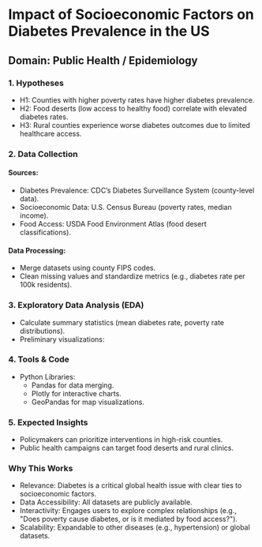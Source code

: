 # Impact of Socioeconomic Factors on Diabetes Prevalence in the US 

## Domain: Public Health / Epidemiology 

### 1. Hypotheses 

- H1: Counties with higher poverty rates have higher diabetes prevalence. 
- H2: Food deserts (low access to healthy food) correlate with elevated diabetes rates. 
- H3: Rural counties experience worse diabetes outcomes due to limited healthcare access. 

### 2. Data Collection 

#### Sources: 

- Diabetes Prevalence: CDC’s Diabetes Surveillance System (county-level data). 
- Socioeconomic Data: U.S. Census Bureau (poverty rates, median income). 
- Food Access: USDA Food Environment Atlas (food desert classifications).

#### Data Processing:

- Merge datasets using county FIPS codes. 
- Clean missing values and standardize metrics (e.g., diabetes rate per 100k residents).

### 3. Exploratory Data Analysis (EDA) 

- Calculate summary statistics (mean diabetes rate, poverty rate distributions). 
- Preliminary visualizations: 

### 4. Tools & Code 

- Python Libraries:
    - Pandas for data merging. 
    - Plotly for interactive charts. 
    - GeoPandas for map visualizations. 

### 5. Expected Insights 

- Policymakers can prioritize interventions in high-risk counties. 
- Public health campaigns can target food deserts and rural clinics. 

### Why This Works 

- Relevance: Diabetes is a critical global health issue with clear ties to socioeconomic factors. 
- Data Accessibility: All datasets are publicly available. 
- Interactivity: Engages users to explore complex relationships (e.g., "Does poverty cause diabetes, or is it mediated by food access?"). 
- Scalability: Expandable to other diseases (e.g., hypertension) or global datasets. 
